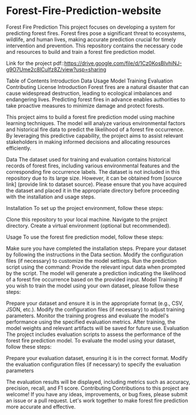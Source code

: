 # Forest-Fire-Prediction-website

Forest Fire Prediction
This project focuses on developing a system for predicting forest fires. Forest fires pose a significant threat to ecosystems, wildlife, and human lives, making accurate prediction crucial for timely intervention and prevention. This repository contains the necessary code and resources to build and train a forest fire prediction model.

Link for the project pdf::https://drive.google.com/file/d/1Cz0KosBIvhiNJ-g9O7Ume2c8lCuIfz8Z/view?usp=sharing

Table of Contents
Introduction
Data
Usage
Model Training
Evaluation
Contributing
License
Introduction
Forest fires are a natural disaster that can cause widespread destruction, leading to ecological imbalances and endangering lives. Predicting forest fires in advance enables authorities to take proactive measures to minimize damage and protect forests.

This project aims to build a forest fire prediction model using machine learning techniques. The model will analyze various environmental factors and historical fire data to predict the likelihood of a forest fire occurrence. By leveraging this predictive capability, the project aims to assist relevant stakeholders in making informed decisions and allocating resources efficiently.

Data
The dataset used for training and evaluation contains historical records of forest fires, including various environmental features and the corresponding fire occurrence labels. The dataset is not included in this repository due to its large size. However, it can be obtained from [source link] (provide link to dataset source).
Please ensure that you have acquired the dataset and placed it in the appropriate directory before proceeding with the installation and usage steps.

Installation
To set up the project environment, follow these steps:

Clone this repository to your local machine.
Navigate to the project directory.
Create a virtual environment (optional but recommended).

Usage
To use the forest fire prediction model, follow these steps:

Make sure you have completed the installation steps.
Prepare your dataset by following the instructions in the Data section.
Modify the configuration files (if necessary) to customize the model settings.
Run the prediction script using the command:
Provide the relevant input data when prompted by the script.
The model will generate a prediction indicating the likelihood of a forest fire occurrence based on the provided input.
Model Training
If you wish to train the model using your own dataset, please follow these steps:

Prepare your dataset and ensure it is in the appropriate format (e.g., CSV, JSON, etc.).
Modify the configuration files (if necessary) to adjust training parameters.
Monitor the training progress and evaluate the model's performance using the specified evaluation metrics.
After training, the model weights and relevant artifacts will be saved for future use.
Evaluation
The project includes evaluation scripts to assess the performance of the forest fire prediction model. To evaluate the model using your dataset, follow these steps:

Prepare your evaluation dataset, ensuring it is in the correct format.
Modify the evaluation configuration files (if necessary) to specify the evaluation parameters

The evaluation results will be displayed, including metrics such as accuracy, precision, recall, and F1 score.
Contributing
Contributions to this project are welcome! If you have any ideas, improvements, or bug fixes, please submit an issue or a pull request. Let's work together to make forest fire prediction more accurate and effective.


